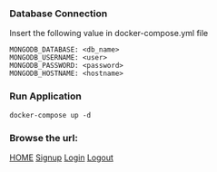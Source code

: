 ### Database Connection
Insert the following value in docker-compose.yml file

```
MONGODB_DATABASE: <db_name>
MONGODB_USERNAME: <user>
MONGODB_PASSWORD: <password>
MONGODB_HOSTNAME: <hostname>
```

### Run Application
```
docker-compose up -d
```

### Browse the url:
[HOME](http://127.0.0.1:5000/)
[Signup](http://127.0.0.1:5000/signup)
[Login](http://127.0.0.1:5000/login)
[Logout](http://127.0.0.1:5000/logout)
